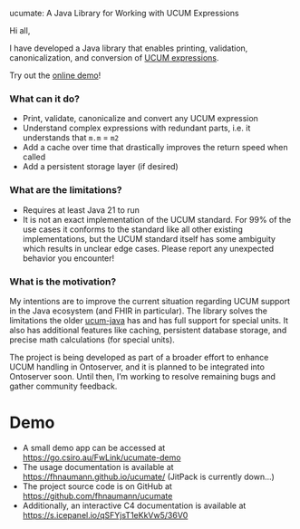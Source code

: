 ucumate: A Java Library for Working with UCUM Expressions

Hi all,

I have developed a Java library that enables printing, validation, canonicalization, 
and conversion of [UCUM expressions](https://ucum.org/).

Try out the [online demo](https://go.csiro.au/FwLink/ucumate-demo)!

### What can it do?

- Print, validate, canonicalize and convert any UCUM expression
- Understand complex expressions with redundant parts, i.e. it understands that `m.m` = `m2`
- Add a cache over time that drastically improves the return speed when called
- Add a persistent storage layer (if desired)

### What are the limitations?

- Requires at least Java 21 to run
- It is not an exact implementation of the UCUM standard. For 99% of the use cases it conforms to the standard like all 
other existing implementations, but the UCUM standard itself has some ambiguity which results in unclear edge cases. 
Please report any unexpected behavior you encounter!

### What is the motivation?

My intentions are to improve the current situation regarding
UCUM support in the Java ecosystem (and FHIR in particular). The library solves the limitations the older 
[ucum-java](https://github.com/FHIR/Ucum-java) has and has full support for special units. It also has additional features
like caching, persistent database storage, and precise math calculations (for special units).

The project is being developed as part of a broader effort to enhance UCUM handling in Ontoserver, 
and it is planned to be integrated into Ontoserver soon. 
Until then, I’m working to resolve remaining bugs and gather community feedback.

# Demo

- A small demo app can be accessed at https://go.csiro.au/FwLink/ucumate-demo
- The usage documentation is available at https://fhnaumann.github.io/ucumate/ (JitPack is currently down...)
- The project source code is on GitHub at https://github.com/fhnaumann/ucumate
- Additionally, an interactive C4 documentation is available at https://s.icepanel.io/qSFYjsT1eKkVw5/36V0